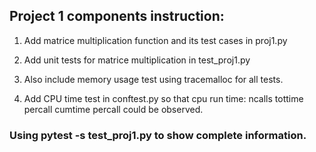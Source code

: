 ## Project 1 components instruction:

1. Add matrice multiplication function and its test cases in proj1.py
   
2. Add unit tests for matrice multiplication in test_proj1.py

3. Also include memory usage test using tracemalloc for all tests.

4. Add CPU time test in conftest.py so that cpu run time: ncalls  tottime  percall  cumtime  percall could be observed.

### Using pytest -s test_proj1.py to show complete information.

